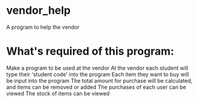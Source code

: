 # vendor_help
A program to help the vendor

# What's required of this program:

Make a program to be used at the vendor 
At the vendor each student will type their 'student code' into the program
Each item they want to buy will be input into the program
The total amount for purchase will be calculated, and items can be removed or added 
The purchases of each user can be viewed 
The stock of items can be viewed
